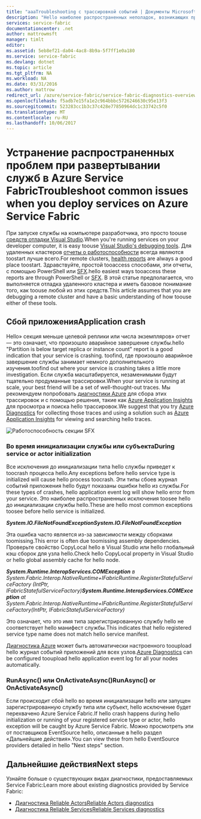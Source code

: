 ```yaml
---
title: "aaaTroubleshooting с трассировкой событий | Документы Microsoft"
description: "Hello наиболее распространенных неполадок, возникающих при развертывании службы в Microsoft Azure Service Fabric."
services: service-fabric
documentationcenter: .net
author: mattrowmsft
manager: timlt
editor: 
ms.assetid: 5eb8ef21-da04-4ac8-8b9a-5f7ff1e0a180
ms.service: service-fabric
ms.devlang: dotnet
ms.topic: article
ms.tgt_pltfrm: NA
ms.workload: NA
ms.date: 03/31/2016
ms.author: mattrow
redirect_url: /azure/service-fabric/service-fabric-diagnostics-overview
ms.openlocfilehash: f5adb7e15fa1e2c964bbbc5726246630c95e13f3
ms.sourcegitcommit: 523283cc1b3c37c428e77850964dc1c33742c5f0
ms.translationtype: MT
ms.contentlocale: ru-RU
ms.lasthandoff: 10/06/2017
---
```

# <a name="troubleshoot-common-issues-when-you-deploy-services-on-azure-service-fabric"></a><span data-ttu-id="02ec5-103">Устранение распространенных проблем при развертывании служб в Azure Service Fabric</span><span class="sxs-lookup"><span data-stu-id="02ec5-103">Troubleshoot common issues when you deploy services on Azure Service Fabric</span></span>
<span data-ttu-id="02ec5-104">При запуске службы на компьютере разработчика, это просто toouse [средств отладки Visual Studio](service-fabric-diagnostics-how-to-monitor-and-diagnose-services-locally.md).</span><span class="sxs-lookup"><span data-stu-id="02ec5-104">When you're running services on your developer computer, it is easy toouse [Visual Studio's debugging tools](service-fabric-diagnostics-how-to-monitor-and-diagnose-services-locally.md).</span></span> <span data-ttu-id="02ec5-105">Для удаленных кластеров [отчеты о работоспособности](service-fabric-view-entities-aggregated-health.md) всегда являются toostart лучше всего.</span><span class="sxs-lookup"><span data-stu-id="02ec5-105">For remote clusters, [health reports](service-fabric-view-entities-aggregated-health.md) are always a good place toostart.</span></span> <span data-ttu-id="02ec5-106">Здравствуйте, простой tooaccess способами, эти отчеты, с помощью PowerShell или [SFX](service-fabric-visualizing-your-cluster.md).</span><span class="sxs-lookup"><span data-stu-id="02ec5-106">hello easiest ways tooaccess these reports are through PowerShell or [SFX](service-fabric-visualizing-your-cluster.md).</span></span> <span data-ttu-id="02ec5-107">В этой статье предполагается, что выполняется отладка удаленного кластера и иметь базовое понимание того, как toouse любой из этих средств.</span><span class="sxs-lookup"><span data-stu-id="02ec5-107">This article assumes that you are debugging a remote cluster and have a basic understanding of how toouse either of these tools.</span></span>

## <a name="application-crash"></a><span data-ttu-id="02ec5-108">Сбой приложения</span><span class="sxs-lookup"><span data-stu-id="02ec5-108">Application crash</span></span>
<span data-ttu-id="02ec5-109">Hello» секция меньше целевой реплики или числа экземпляров» отчет — это означает, что произошло аварийное завершение службы.</span><span class="sxs-lookup"><span data-stu-id="02ec5-109">hello "Partition is below target replica or instance count" report is a good indication that your service is crashing.</span></span> <span data-ttu-id="02ec5-110">toofind, где произошло аварийное завершение службы занимает немного дополнительного изучения.</span><span class="sxs-lookup"><span data-stu-id="02ec5-110">toofind out where your service is crashing takes a little more investigation.</span></span> <span data-ttu-id="02ec5-111">Если служба масштабируется, незаменимыми будут тщательно продуманные трассировки.</span><span class="sxs-lookup"><span data-stu-id="02ec5-111">When your service is running at scale, your best friend will be a set of well-thought-out traces.</span></span>  <span data-ttu-id="02ec5-112">Мы рекомендуем попробовать [диагностики Azure](service-fabric-diagnostics-how-to-setup-wad.md) для сбора этих трассировок и с помощью решения, такие как [Azure Application Insights](https://azure.microsoft.com/services/application-insights/) для просмотра и поиска hello трассировок.</span><span class="sxs-lookup"><span data-stu-id="02ec5-112">We suggest that you try [Azure Diagnostics](service-fabric-diagnostics-how-to-setup-wad.md) for collecting those traces and using a solution such as [Azure Application Insights](https://azure.microsoft.com/services/application-insights/) for viewing and searching hello traces.</span></span>

![Работоспособность секции SFX](./media/service-fabric-diagnostics-troubleshoot-common-scenarios/crashNewApp.png)

### <a name="during-service-or-actor-initialization"></a><span data-ttu-id="02ec5-114">Во время инициализации службы или субъекта</span><span class="sxs-lookup"><span data-stu-id="02ec5-114">During service or actor initialization</span></span>
<span data-ttu-id="02ec5-115">Все исключения до инициализации типа hello службы приведет к toocrash процесса hello.</span><span class="sxs-lookup"><span data-stu-id="02ec5-115">Any exceptions before hello service type is initialized will cause hello process toocrash.</span></span> <span data-ttu-id="02ec5-116">Эти типы сбоев журнал событий приложения hello будут показаны ошибки hello из службы.</span><span class="sxs-lookup"><span data-stu-id="02ec5-116">For these types of crashes, hello application event log will show hello error from your service.</span></span>
<span data-ttu-id="02ec5-117">Это наиболее распространенных исключения toosee hello до инициализации службы hello.</span><span class="sxs-lookup"><span data-stu-id="02ec5-117">These are hello most common exceptions toosee before hello service is initialized.</span></span>

<span data-ttu-id="02ec5-118">***System.IO.FileNotFoundException***</span><span class="sxs-lookup"><span data-stu-id="02ec5-118">***System.IO.FileNotFoundException***</span></span>

<span data-ttu-id="02ec5-119">Эта ошибка часто является из-за зависимости между сборками toomissing.</span><span class="sxs-lookup"><span data-stu-id="02ec5-119">This error is often due toomissing assembly dependencies.</span></span> <span data-ttu-id="02ec5-120">Проверьте свойство CopyLocal hello в Visual Studio или hello глобальный кэш сборок для узла hello.</span><span class="sxs-lookup"><span data-stu-id="02ec5-120">Check hello CopyLocal property in Visual Studio or hello global assembly cache for hello node.</span></span>

<span data-ttu-id="02ec5-121">***System.Runtime.InteropServices.COMException*** *в System.Fabric.Interop.NativeRuntime+IFabricRuntime.RegisterStatefulServiceFactory (IntPtr, IFabricStatefulServiceFactory)*</span><span class="sxs-lookup"><span data-stu-id="02ec5-121">***System.Runtime.InteropServices.COMException*** *at System.Fabric.Interop.NativeRuntime+IFabricRuntime.RegisterStatefulServiceFactory(IntPtr, IFabricStatefulServiceFactory)*</span></span>

 <span data-ttu-id="02ec5-122">Это означает, что это имя типа зарегистрированную службу hello не соответствует hello манифест службы.</span><span class="sxs-lookup"><span data-stu-id="02ec5-122">This indicates that hello registered service type name does not match hello service manifest.</span></span>

<span data-ttu-id="02ec5-123">[Диагностика Azure](service-fabric-diagnostics-how-to-setup-wad.md) может быть автоматически настроенного tooupload hello журнал событий приложений для всех узлов.</span><span class="sxs-lookup"><span data-stu-id="02ec5-123">[Azure Diagnostics](service-fabric-diagnostics-how-to-setup-wad.md) can be configured tooupload hello application event log for all your nodes automatically.</span></span>

### <a name="runasync-or-onactivateasync"></a><span data-ttu-id="02ec5-124">RunAsync() или OnActivateAsync()</span><span class="sxs-lookup"><span data-stu-id="02ec5-124">RunAsync() or OnActivateAsync()</span></span>
<span data-ttu-id="02ec5-125">Если происходит сбой hello во время инициализации hello или запущен зарегистрированную службу типа или субъект, hello исключение будет перехвачено Azure Service Fabric.</span><span class="sxs-lookup"><span data-stu-id="02ec5-125">If hello crash happens during hello initialization or running of your registered service type or actor, hello exception will be caught by Azure Service Fabric.</span></span> <span data-ttu-id="02ec5-126">Можно просмотреть эти от поставщиков EventSource hello, описанные в hello раздел «Дальнейшие действия».</span><span class="sxs-lookup"><span data-stu-id="02ec5-126">You can view these from hello EventSource providers detailed in hello "Next steps" section.</span></span>

## <a name="next-steps"></a><span data-ttu-id="02ec5-127">Дальнейшие действия</span><span class="sxs-lookup"><span data-stu-id="02ec5-127">Next steps</span></span>
<span data-ttu-id="02ec5-128">Узнайте больше о существующих видах диагностики, предоставляемых Service Fabric:</span><span class="sxs-lookup"><span data-stu-id="02ec5-128">Learn more about existing diagnostics provided by Service Fabric:</span></span>

* [<span data-ttu-id="02ec5-129">Диагностика Reliable Actors</span><span class="sxs-lookup"><span data-stu-id="02ec5-129">Reliable Actors diagnostics</span></span>](service-fabric-reliable-actors-diagnostics.md)
* [<span data-ttu-id="02ec5-130">Диагностика Reliable Services</span><span class="sxs-lookup"><span data-stu-id="02ec5-130">Reliable Services diagnostics</span></span>](service-fabric-reliable-services-diagnostics.md)

